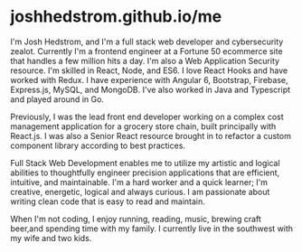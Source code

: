 # joshhedstrom.github.io/me


I'm Josh Hedstrom, and I'm a full stack web developer and cybersecurity zealot. Currently I'm a frontend engineer at a Fortune 50 ecommerce site that handles a few million hits a day. I'm also a Web Application Security resource. I'm skilled in React, Node, and ES6. I love React Hooks and have worked with Redux. I have experience with Angular 6, Bootstrap, Firebase, Express.js, MySQL, and MongoDB. I've also worked in Java and Typescript and played around in Go.

Previously, I was the lead front end developer working on a complex cost management application for a grocery store chain, built principally with React.js. I was also a Senior React resource brought in to refactor a custom component library according to best practices.
        
Full Stack Web Development enables me to utilize my artistic and logical abilities to thoughtfully engineer precision applications that are efficient, intuitive, and maintainable. I'm a hard worker and a quick learner; I'm creative, energetic, logical and always curious. I am passionate about writing clean code that is easy to read and maintain. 

When I'm not coding, I enjoy running, reading, music, brewing craft beer,and spending time with my family. I currently live in the southwest with my wife and two kids.
